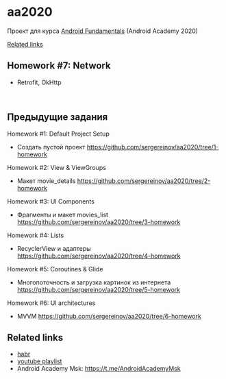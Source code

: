 # aa2020
Проект для курса [Android Fundamentals](https://android-academy-global.github.io/) (Android Academy 2020)

[Related links](#related-links)
<br/>

## Homework #7: Network
 - Retrofit, OkHttp

<br/>

## Предыдущие задания

Homework #1: Default Project Setup 
* Создать пустой проект https://github.com/sergereinov/aa2020/tree/1-homework

Homework #2: View & ViewGroups
* Макет movie_details https://github.com/sergereinov/aa2020/tree/2-homework

Homework #3: UI Components
* Фрагменты и макет movies_list https://github.com/sergereinov/aa2020/tree/3-homework
 
Homework #4: Lists
* RecyclerView и адаптеры https://github.com/sergereinov/aa2020/tree/4-homework

Homework #5: Coroutines & Glide
* Многопоточность и загрузка картинок из интернета https://github.com/sergereinov/aa2020/tree/5-homework

Homework #6: UI architectures
* MVVM  https://github.com/sergereinov/aa2020/tree/6-homework
 
## Related links
 - [habr](https://habr.com/ru/news/t/522972/)
 - [youtube playlist](https://www.youtube.com/playlist?list=PLjLCGE4bVpHCJvtGpEVl-4IYGHB1A8FCc)
 - Android Academy Msk: https://t.me/AndroidAcademyMsk
 
